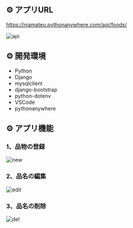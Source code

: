 ## :gear: アプリURL

https://niamateu.pythonanywhere.com/api/foods/

![api](https://github.com/user-attachments/assets/faa0e32e-09b1-4307-b009-9f63df9ae287)

## :gear: 開発環境 

- Python
- Django
- mysqlclient
- django-bootstrap
- python-dotenv
- VSCode
- pythonanywhere

## :gear: アプリ機能

### 1、品物の登録

![new](https://github.com/user-attachments/assets/444ee11f-f880-4be9-bd84-a23c05b7d8d2)

### 2、品名の編集

![edit](https://github.com/user-attachments/assets/f57b0a80-eaa3-43da-a9b7-619671cbb751)

### 3、品名の削除

![del](https://github.com/user-attachments/assets/df30fbe7-42a6-47cc-85e6-8985d10ddba9)

